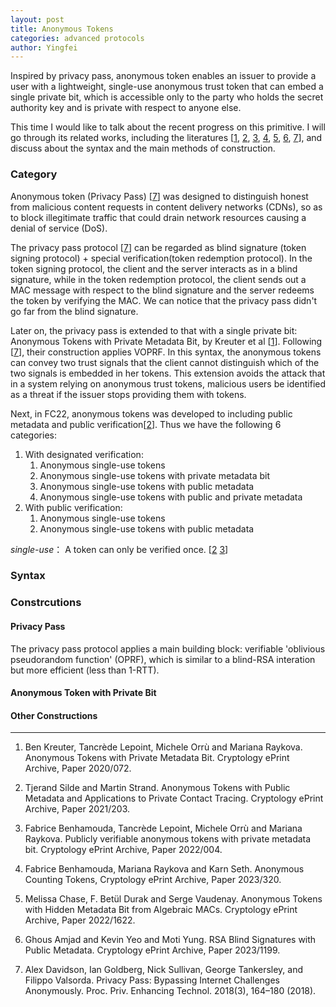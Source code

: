 ```yaml
---
layout: post
title: Anonymous Tokens
categories: advanced protocols
author: Yingfei
---
```


Inspired by privacy pass, anonymous token enables an issuer to provide a user with a lightweight, single-use anonymous trust token that can embed a single private bit, which is accessible only to the party who holds the secret authority key and is private with respect to anyone else. <!--more-->

This time I would like to talk about the recent progress on this primitive. I will go through its related works, including the literatures [<a href="#ref1">1</a>, <a href="#ref2">2</a>, <a href="#ref3">3</a>, <a href="#ref4">4</a>, <a href="#ref5">5</a>, <a href="#ref6">6</a>, <a href="#ref7">7</a>], and discuss about the syntax and the main methods of construction.

### Category

Anonymous token (Privacy Pass)  [<a href="#ref7">7</a>] was designed to distinguish honest from malicious content requests in content delivery networks (CDNs), so as to block illegitimate traffic that could drain network resources causing a denial of service (DoS). 

The privacy pass protocol [<a href="#ref7">7</a>] can be regarded as blind signature (token signing protocol) + special verification(token redemption protocol). In the token signing protocol, the client and the server interacts as in a blind signature, while in the token redemption protocol, the client sends out a MAC message with respect to the blind signature and the server redeems the token by verifying the MAC. We can notice that the privacy pass didn't go far from the blind signature.

Later on, the privacy pass is extended to that with a single private bit: Anonymous Tokens with Private Metadata Bit, by Kreuter et al [<a href="#ref1">1</a>]. Following [<a href="#ref7">7</a>], their construction applies VOPRF. In this syntax, the anonymous tokens can convey two trust signals that the client cannot distinguish which of the two signals is embedded in her tokens. This extension avoids the attack that in a system relying on anonymous trust tokens, malicious users be identified as a threat if the issuer stops providing them with tokens. 

Next, in FC22, anonymous tokens was developed to including public metadata and public verification[<a href="#ref2">2</a>]. Thus we have the following 6 categories:

1. With designated verification:
	1. Anonymous single-use tokens
	2. Anonymous single-use tokens with private metadata bit
	3. Anonymous single-use tokens with public metadata
	4. Anonymous single-use tokens with public and private metadata
2. With public verification:
	1. Anonymous single-use tokens
	2. Anonymous single-use tokens with public metadata

*single-use*： A token can only be verified once.
[<a href="#ref2">2</a> <a href="#ref3">3</a>]



### Syntax

### Constrcutions
#### Privacy Pass

The privacy pass protocol applies a main building block: verifiable 'oblivious pseudorandom function' (OPRF), which is similar to a blind-RSA interation but more efficient (less than 1-RTT). 

#### Anonymous Token with Private Bit

#### Other Constructions


---
1. <p name = "ref1"> Ben Kreuter, Tancrède Lepoint, Michele Orrù and Mariana Raykova. Anonymous Tokens with Private Metadata Bit. Cryptology ePrint Archive, Paper 2020/072.</p>
2. <p name = "ref2"> Tjerand Silde and Martin Strand. Anonymous Tokens with Public Metadata and Applications to Private Contact Tracing. Cryptology ePrint Archive, Paper 2021/203.</p>
3. <p name = "ref3"> Fabrice Benhamouda, Tancrède Lepoint, Michele Orrù and Mariana Raykova. Publicly verifiable anonymous tokens with private metadata bit. Cryptology ePrint Archive, Paper 2022/004.</p>
4. <p name = "ref4"> Fabrice Benhamouda, Mariana Raykova and Karn Seth. Anonymous Counting Tokens, Cryptology ePrint Archive, Paper 2023/320.</p>
5. <p name = "ref5"> Melissa Chase, F. Betül Durak and Serge Vaudenay. Anonymous Tokens with Hidden Metadata Bit from Algebraic MACs. Cryptology ePrint Archive, Paper 2022/1622.</p>
6. <p name = "ref6"> Ghous Amjad and Kevin Yeo and Moti Yung. RSA Blind Signatures with Public Metadata. Cryptology ePrint Archive, Paper 2023/1199.</p>
7. <p name = "ref7">Alex Davidson, Ian Goldberg, Nick Sullivan, George Tankersley, and Filippo Valsorda. Privacy Pass: Bypassing Internet Challenges Anonymously. Proc. Priv. Enhancing Technol. 2018(3), 164–180 (2018).</p>
